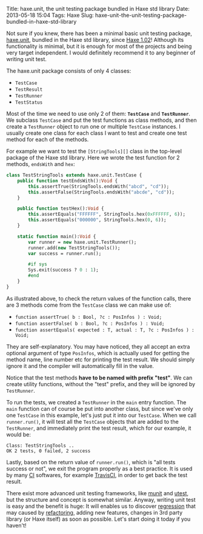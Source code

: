 Title: haxe.unit, the unit testing package bundled in Haxe std library
Date: 2013-05-18 15:04
Tags: Haxe
Slug: haxe-unit-the-unit-testing-package-bundled-in-haxe-std-library

Not sure if you knew, there has been a minimal basic unit testing
package, [haxe.unit][], bundled in the Haxe std library, since [Haxe
1.02][]! Although its functionality is minimal, but it is enough for
most of the projects and being very target independent. I
would definitely recommend it to any beginner of writing unit test.

The haxe.unit package consists of only 4 classes:

-   `TestCase`
-   `TestResult`
-   `TestRunner`
-   `TestStatus`

Most of the time we need to use only 2 of them: **`TestCase`**
and **`TestRunner`**. We
subclass `TestCase` and put the
test functions as class methods, and then create a `TestRunner` object to
run one or multiple `TestCase` instances.
I usually create one class for each class I want to test and create one
test method for each of the methods.

For example we want to test the `[StringTools][]`
class in the top-level package of the Haxe std library. Here we wrote
the test function for 2 methods, `endsWith` and `hex`:

```haxe
class TestStringTools extends haxe.unit.TestCase {
    public function testEndsWith():Void {
        this.assertTrue(StringTools.endsWith("abcd", "cd"));
        this.assertFalse(StringTools.endsWith("abcde", "cd"));
    }

    public function testHex():Void {
        this.assertEquals("FFFFFF", StringTools.hex(0xFFFFFF, 6));
        this.assertEquals("000000", StringTools.hex(0, 6));
    }

    static function main():Void {
        var runner = new haxe.unit.TestRunner();
        runner.add(new TestStringTools());
        var success = runner.run();

        #if sys
        Sys.exit(success ? 0 : 1);
        #end
    }
}
```

As illustrated above, to check the return values of the function calls,
there are 3 methods come from the `TestCase` class we
can make use of:

-   `function assertTrue( b : Bool, ?c : PosInfos ) : Void;`
-   `function assertFalse( b : Bool, ?c : PosInfos ) : Void;`
-   `function assertEquals( expected : T, actual : T, ?c : PosInfos ) : Void;`

They are self-explanatory. You may have noticed, they all accept an
extra optional argument of type `PosInfos`, which is
actually used for getting the method name, line number etc for printing
the test result. We should simply ignore it and the compiler will
automatically fill in the value.

Notice that the test methods **have to be named with prefix "test"**. We
can create utility functions, without the "test" prefix, and they will
be ignored by `TestRunner`.

To run the tests, we created a `TestRunner` in the
`main` entry
function. The `main` function can of
course be put into another class, but since we've only one `TestCase` in this
example, let's just put it into our `TestCase`. When we
call `runner.run()`, it
will test all the `TestCase` objects
that are added to the `TestRunner`,
and immediately print the test result, which for our example, it would
be:

```text
Class: TestStringTools ..
OK 2 tests, 0 failed, 2 success
```

Lastly, based on the return value of `runner.run()`, which
is "all tests success or not", we exit the program properly as a best
practice. It is used by many [CI][] softwares, for example [TravisCI][],
in order to get back the test result.

There exist more advanced unit testing frameworks, like [munit][] and
[utest][], but the structure and concept is somewhat similar. Anyway,
writing unit test is easy and the benefit is huge: It will enables us to
discover [regression][] that may caused by [refactoring][], adding new
features, changes in 3rd party library (or Haxe itself) as soon as
possible. Let's start doing it today if you haven't!

  [haxe.unit]: http://haxe.org/doc/cross/unit
  [Haxe 1.02]: https://code.google.com/p/haxe/source/browse/trunk/doc/CHANGES.txt#1051
  [StringTools]: http://haxe.org/api/StringTools
  [CI]: http://en.wikipedia.org/wiki/Continuous_integration
  [TravisCI]: http://blog.onthewings.net/2013/03/19/automated-unit-testing-for-haxe-project-using-travis-ci/
  [munit]: https://github.com/massiveinteractive/MassiveUnit
  [utest]: https://github.com/fponticelli/utest
  [regression]: http://en.wikipedia.org/wiki/Software_regression
  [refactoring]: https://en.wikipedia.org/wiki/Code_refactoring

